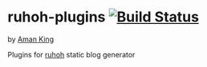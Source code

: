ruhoh-plugins [![Build Status](https://travis-ci.org/amanking/ruhoh-plugins.svg?branch=master)](https://travis-ci.org/amanking/ruhoh-plugins)
=============
by [Aman King](http://www.amanking.com)

Plugins for [ruhoh](http://ruhoh.com/) static blog generator
